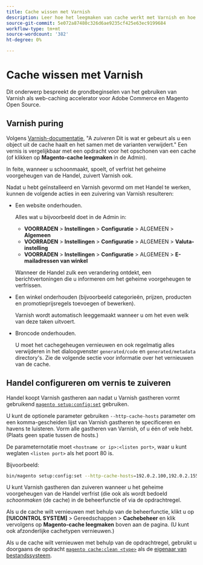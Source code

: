 ```yaml
---
title: Cache wissen met Varnish
description: Leer hoe het leegmaken van cache werkt met Varnish en hoe u dit gebruikt als een web-caching accelerator voor de Adobe Commerce-toepassing.
source-git-commit: 5e072a87480c326d6ae9235cf425e63ec9199684
workflow-type: tm+mt
source-wordcount: '382'
ht-degree: 0%

---
```



# Cache wissen met Varnish

Dit onderwerp bespreekt de grondbeginselen van het gebruiken van Varnish als web-caching accelerator voor Adobe Commerce en Magento Open Source.

## Varnish puring

Volgens [Varnish-documentatie](https://www.varnish-cache.org/docs/trunk/users-guide/purging.html), &quot;A *zuiveren* Dit is wat er gebeurt als u een object uit de cache haalt en het samen met de varianten verwijdert.&quot; Een vernis is vergelijkbaar met een opdracht voor het opschonen van een cache (of klikken op **Magento-cache leegmaken** in de Admin).

In feite, wanneer u schoonmaakt, spoelt, of verfrist het geheime voorgeheugen van de Handel, zuivert Varnish ook.

Nadat u hebt geïnstalleerd en Varnish gevormd om met Handel te werken, kunnen de volgende acties in een zuivering van Varnish resulteren:

- Een website onderhouden.

   Alles wat u bijvoorbeeld doet in de Admin in:

   - **VOORRADEN** > **Instellingen** > **Configuratie** > ALGEMEEN > **Algemeen**
   - **VOORRADEN** > **Instellingen** > **Configuratie** > ALGEMEEN > **Valuta-instelling**
   - **VOORRADEN** > **Instellingen** > **Configuratie** > ALGEMEEN > **E-mailadressen van winkel**

   Wanneer de Handel zulk een verandering ontdekt, een berichtvertoningen die u informeren om het geheime voorgeheugen te verfrissen.

- Een winkel onderhouden (bijvoorbeeld categorieën, prijzen, producten en promotieprijsregels toevoegen of bewerken).

   Varnish wordt automatisch leeggemaakt wanneer u om het even welk van deze taken uitvoert.

- Broncode onderhouden.

   U moet het cachegeheugen vernieuwen en ook regelmatig alles verwijderen in het dialoogvenster `generated/code` en `generated/metadata` directory&#39;s. Zie de volgende sectie voor informatie over het vernieuwen van de cache.

## Handel configureren om vernis te zuiveren

Handel koopt Varnish gastheren aan nadat u Varnish gastheren vormt gebruikend [`magento setup:config:set`](https://devdocs.magento.com/guides/v2.4/reference/cli/magento.html#setupconfigset) gebruiken.

U kunt de optionele parameter gebruiken `--http-cache-hosts` parameter om een komma-gescheiden lijst van Varnish gastheren te specificeren en havens te luisteren. Vorm alle gastheren van Varnish, of u één of vele hebt. (Plaats geen spatie tussen de hosts.)

De parameternotatie moet `<hostname or ip>:<listen port>`, waar u kunt weglaten `<listen port>` als het poort 80 is.

Bijvoorbeeld:

```bash
bin/magento setup:config:set --http-cache-hosts=192.0.2.100,192.0.2.155:6081
```

U kunt Varnish gastheren dan zuiveren wanneer u het geheime voorgeheugen van de Handel verfrist (die ook als wordt bedoeld *schoonmaken* (de cache) in de beheerfunctie of via de opdrachtregel.

Als u de cache wilt vernieuwen met behulp van de beheerfunctie, klikt u op **[!UICONTROL SYSTEM]** > Gereedschappen > **Cachebeheer** en klik vervolgens op **Magento-cache leegmaken** boven aan de pagina. (U kunt ook afzonderlijke cachetypen vernieuwen.)

Als u de cache wilt vernieuwen met behulp van de opdrachtregel, gebruikt u doorgaans de opdracht [`magento cache:clean <type>`](../cli/manage-cache.md#clean-and-flush-cache-types) als de [eigenaar van bestandssysteem](../../installation/prerequisites/file-system/overview.md).
